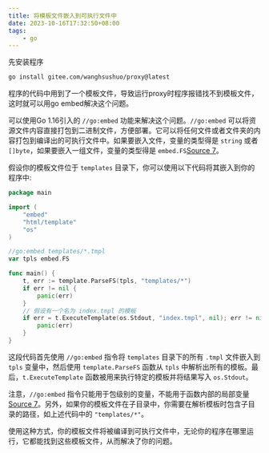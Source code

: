 ```yaml
---
title: 将模板文件嵌入到可执行文件中
date: 2023-10-16T17:32:50+08:00
tags:
    - go
---
```

先安装程序

```sh
go install gitee.com/wanghsushuo/proxy@latest 
```

程序的代码中用到了一个模板文件，导致运行proxy时程序报错找不到模板文件，这时就可以用go embed解决这个问题。

可以使用Go 1.16引入的 `//go:embed` 功能来解决这个问题。`//go:embed` 可以将资源文件内容直接打包到二进制文件，方便部署。它可以将任何文件或者文件夹的内容打包到编译出的可执行文件中。如果要嵌入文件，变量的类型得是 `string` 或者 `[]byte`，如果要嵌入一组文件，变量的类型得是 `embed.FS`[Source 7](https://taoshu.in/go/how-to-use-go-embed.html)。

假设你的模板文件位于 `templates` 目录下，你可以使用以下代码将其嵌入到你的程序中:

```go
package main

import (
    "embed"
    "html/template"
    "os"
)

//go:embed templates/*.tmpl
var tpls embed.FS

func main() {
    t, err := template.ParseFS(tpls, "templates/*")
    if err != nil {
        panic(err)
    }
    // 假设有一个名为 index.tmpl 的模板
    if err = t.ExecuteTemplate(os.Stdout, "index.tmpl", nil); err != nil {
        panic(err)
    }
}
```

这段代码首先使用 `//go:embed` 指令将 `templates` 目录下的所有 `.tmpl` 文件嵌入到 `tpls` 变量中，然后使用 `template.ParseFS` 函数从 `tpls` 中解析出所有的模板。最后，`t.ExecuteTemplate` 函数被用来执行特定的模板并将结果写入 `os.Stdout`。

注意，`//go:embed` 指令只能用于包级别的变量，不能用于函数内部的局部变量[Source 7](https://taoshu.in/go/how-to-use-go-embed.html)。另外，如果你的模板文件在子目录中，你需要在解析模板时包含子目录的路径，如上述代码中的 `"templates/*"`。

使用这种方式，你的模板文件将被编译到可执行文件中，无论你的程序在哪里运行，它都能找到这些模板文件，从而解决了你的问题。
